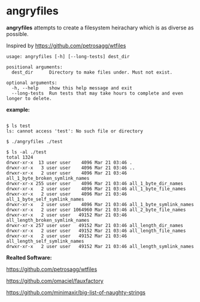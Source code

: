 
# angryfiles

**angryfiles** attempts to create a filesystem heirachary which is as diverse as possible.

Inspired by https://github.com/petrosagg/wtfiles

```
usage: angryfiles [-h] [--long-tests] dest_dir

positional arguments:
  dest_dir      Directory to make files under. Must not exist.

optional arguments:
  -h, --help    show this help message and exit
  --long-tests  Run tests that may take hours to complete and even longer to delete.
```

**example:**

```

$ ls test
ls: cannot access 'test': No such file or directory

$ ./angryfiles ./test

$ ls -al ./test
total 1324
drwxr-xr-x  13 user user    4096 Mar 21 03:46 .
drwxr-xr-x   3 user user    4096 Mar 21 03:46 ..
drwxr-xr-x   2 user user    4096 Mar 21 03:46 all_1_byte_broken_symlink_names
drwxr-xr-x 255 user user    4096 Mar 21 03:46 all_1_byte_dir_names
drwxr-xr-x   2 user user    4096 Mar 21 03:46 all_1_byte_file_names
drwxr-xr-x   2 user user    4096 Mar 21 03:46 all_1_byte_self_symlink_names
drwxr-xr-x   2 user user    4096 Mar 21 03:46 all_1_byte_symlink_names
drwxr-xr-x   2 user user 1064960 Mar 21 03:46 all_2_byte_file_names
drwxr-xr-x   2 user user   49152 Mar 21 03:46 all_length_broken_symlink_names
drwxr-xr-x 257 user user   49152 Mar 21 03:46 all_length_dir_names
drwxr-xr-x   2 user user   49152 Mar 21 03:46 all_length_file_names
drwxr-xr-x   2 user user   49152 Mar 21 03:46 all_length_self_symlink_names
drwxr-xr-x   2 user user   49152 Mar 21 03:46 all_length_symlink_names
```

**Realted Software:**

https://github.com/petrosagg/wtfiles

https://github.com/omaciel/fauxfactory

https://github.com/minimaxir/big-list-of-naughty-strings

